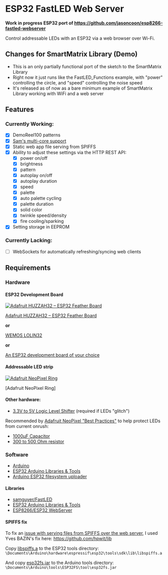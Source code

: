 # ESP32 FastLED Web Server
**Work in progress ESP32 port of https://github.com/jasoncoon/esp8266-fastled-webserver**

Control addressable LEDs with an ESP32 via a web browser over Wi-Fi.

## Changes for SmartMatrix Library (Demo)

- This is an only partially functional port of the sketch to the SmartMatrix Library
- Right now it just runs like the FastLED_Functions example, with "power" controlling the circle, and "speed" controlling the noise speed
- It's released as of now as a bare minimum example of SmartMatrix Library working with WiFi and a web server

## Features
### Currently Working:
* [x] DemoReel100 patterns
* [x] [Sam's multi-core support](https://github.com/samguyer/FastLED/blob/master/examples/DemoReelESP32/DemoReelESP32.ino)
* [x] Static web app file serving from SPIFFS
* [x] Ability to adjust these settings via the HTTP REST API:
   * [x] power on/off
   * [x] brightness
   * [x] pattern
   * [x] autoplay on/off
   * [x] autoplay duration
   * [x] speed
   * [x] palette
   * [x] auto palette cycling
   * [x] palette duration
   * [x] solid color
   * [x] twinkle speed/density
   * [x] fire cooling/sparking
* [x] Setting storage in EEPROM

### Currently Lacking:
* [ ] WebSockets for automatically refreshing/syncing web clients

## Requirements

### Hardware

#### ESP32 Development Board

[![Adafruit HUZZAH32 – ESP32 Feather Board](https://cdn-learn.adafruit.com/assets/assets/000/041/619/thumb100/feather_3405_iso_ORIG.jpg?1494445509)](https://www.adafruit.com/product/3405)

[Adafruit HUZZAH32 – ESP32 Feather Board](https://www.adafruit.com/product/3405)

**or**

[WEMOS LOLIN32](https://wiki.wemos.cc/products:lolin32:lolin32)

**or**

[An ESP32 development board of your choice](https://www.google.com/search?q=esp32+development+board)

#### Addressable LED strip

[![Adafruit NeoPixel Ring](https://www.adafruit.com/images/145x109/1586-00.jpg)](https://www.adafruit.com/product/1586)

[Adafruit NeoPixel Ring]

#### Other hardware:

* [3.3V to 5V Logic Level Shifter](http://www.digikey.com/product-detail/en/texas-instruments/SN74HCT245N/296-1612-5-ND/277258) (required if LEDs "glitch")

Recommended by [Adafruit NeoPixel "Best Practices"](https://learn.adafruit.com/adafruit-neopixel-uberguide/best-practices) to help protect LEDs from current onrush:
* [1000µF Capacitor](http://www.digikey.com/product-detail/en/panasonic-electronic-components/ECA-1EM102/P5156-ND/245015)
* [300 to 500 Ohm resistor](https://www.digikey.com/product-detail/en/stackpole-electronics-inc/CF14JT470R/CF14JT470RCT-ND/1830342)

### Software

* [Arduino](https://www.arduino.cc/en/main/software)
* [ESP32 Arduino Libraries & Tools](https://github.com/espressif/arduino-esp32)
* [Arduino ESP32 filesystem uploader](https://github.com/me-no-dev/arduino-esp32fs-plugin)

#### Libraries

* [samguyer/FastLED](https://github.com/samguyer/FastLED)
* [ESP32 Arduino Libraries & Tools](https://github.com/espressif/arduino-esp32)
* [ESP8266/ESP32 WebServer](https://github.com/bbx10/WebServer_tng)

#### SPIFFS fix

To fix an [issue with serving files from SPIFFS over the web server](https://github.com/jasoncoon/esp32-fastled-webserver/issues/1), I used Yves BAZIN's fix here: https://github.com/hpwit/lib

Copy [libspiffs.a](libspiffs.a) to the ESP32 tools directory:
`\Documents\Arduino\hardware\espressif\esp32\tools\sdk\lib\libspiffs.a`

And copy [esp32fs.jar](esp32fs.jar) to the Arduino tools directory:
`\Documents\Arduino\tools\ESP32FS\tool\esp32fs.jar`
